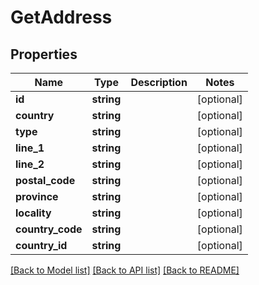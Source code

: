 # GetAddress

## Properties

 Name             | Type       | Description | Notes      
------------------|------------|-------------|------------
 **id**           | **string** |             | [optional] 
 **country**      | **string** |             | [optional] 
 **type**         | **string** |             | [optional] 
 **line_1**       | **string** |             | [optional] 
 **line_2**       | **string** |             | [optional] 
 **postal_code**  | **string** |             | [optional] 
 **province**     | **string** |             | [optional] 
 **locality**     | **string** |             | [optional] 
 **country_code** | **string** |             | [optional] 
 **country_id**   | **string** |             | [optional] 

[[Back to Model list]](../../README.md#documentation-for-models) [[Back to API list]](../../README.md#documentation-for-api-endpoints) [[Back to README]](../../README.md)


